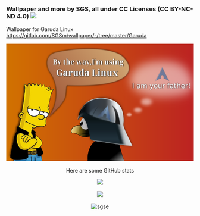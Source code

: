 ### Wallpaper and more by SGS, all under CC Licenses (CC BY-NC-ND 4.0) <img src=https://gitlab.com/SGSm/wallpaper/-/raw/master/by-nc-nd.png>

Wallpaper for Garuda Linux https://gitlab.com/SGSm/wallpaper/-/tree/master/Garuda

<img src=https://github.com/sgse/wallpaper/blob/master/Garuda-btw-02-sgs.png>

<p align="center">Here are some GitHub stats</p>

<p align="center"> <img src=https://streak-stats.demolab.com?user=sgse&theme=transparent> </p>
<p align="center"> <img src=https://github-profile-trophy.vercel.app/?username=sgse&theme=onedark&raw=1> </p>

<p align="center"> <img src="https://komarev.com/ghpvc/?username=sgse&label=Profile%20views&color=0e75b6&style=flat" alt="sgse" /> </p>
